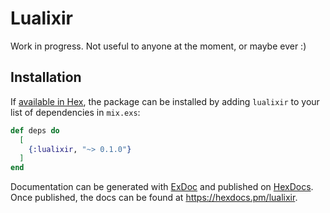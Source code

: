 # Lualixir

Work in progress.  Not useful to anyone at the moment, or maybe ever :)

## Installation

If [available in Hex](https://hex.pm/docs/publish), the package can be installed
by adding `lualixir` to your list of dependencies in `mix.exs`:

```elixir
def deps do
  [
    {:lualixir, "~> 0.1.0"}
  ]
end
```

Documentation can be generated with [ExDoc](https://github.com/elixir-lang/ex_doc)
and published on [HexDocs](https://hexdocs.pm). Once published, the docs can
be found at <https://hexdocs.pm/lualixir>.

